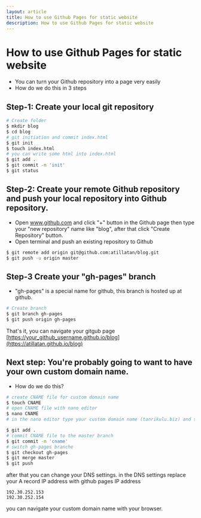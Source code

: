 ```yaml
---
layout: article
title: How to use Github Pages for static website
description: How to use Github Pages for static website
---
```


# How to use Github Pages for static website


- You can turn your Github  repository into a page very easily
- How do we do this in 3 steps

## Step-1: Create your local git repository

```bash
# Create folder
$ mkdir blog
$ cd blog
# git initiation and commit index.html
$ git init
$ touch index.html
# you can write some html into index.html
$ git add .
$ git commit -m 'init'
$ git status


```

## Step-2: Create your remote Github repository and push your local repository into Github repository.
- Open www.github.com and click "+" button in the Github page then type your "new repository" name like "blog", after that click "Create Repository" button.
- Open terminal and push an existing repository to Github
```bash
$ git remote add origin git@github.com:atillatan/blog.git
$ git push -u origin master
```

## Step-3 Create your "gh-pages" branch

- "gh-pages" is a special name for github, this branch is hosted up at github.  

```bash
# Create branch
$ git branch gh-pages
$ git push origin gh-pages
```

That's it, you can navigate your gitgub page [https://your_github_username.github.io/blog](https://atillatan.github.io/blog)


## Next step: You're probably going to want to have your own custom domain name.
- How do we do this?

```bash
# create CNAME file for custom domain name
$ touch CNAME
# open CNAME file with nano editor
$ nano CNAME
# in the nano editor type your custom domain name (tanrikulu.biz) and save the CNAME file

$ git add .
# commit CNAME file to the master branch
$ git commit -m 'cname'
# switch gh-pages branche
$ git checkout gh-pages
$ git merge master
$ git push

```
after that you can change  your DNS settings.
in the DNS settings replace your A record IP address with github pages IP address
```
192.30.252.153
192.30.252.154
```

you can navigate your custom domain name with your browser.
